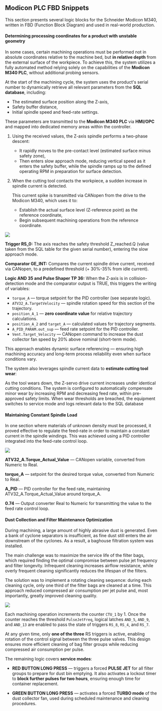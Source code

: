 ## Modicon PLC FBD Snippets

This section presents several logic blocks for the Schneider Modicon M340, written in FBD (Function Block Diagram) and used in real-world production.



#### Determining processing coordinates for a product with unstable geometry

In some cases, certain machining operations must be performed not in absolute coordinates relative to the machine bed, but **in relative depth** from the external surface of the workpiece. To achieve this, the system utilizes a fully automated method relying solely on the capabilities of the **Modicon M340 PLC**, without additional probing sensors.

At the start of the machining cycle, the system uses the product's serial number to dynamically retrieve all relevant parameters from the **SQL database**, including:
- The estimated surface position along the Z-axis,
- Safety buffer distance,
- Initial spindle speed and feed-rate settings.

These parameters are transmitted to the **Modicon M340 PLC** via **HMI/OPC** and mapped into dedicated memory areas within the controller.  
1. Using the received values, the Z-axis spindle performs a two-phase descent:
   - It rapidly moves to the pre-contact level (estimated surface minus safety zone),
   - Then enters slow approach mode, reducing vertical speed as it enters the safety buffer, while the spindle ramps up to the defined operating RPM in preparation for surface detection.

2. When the cutting tool contacts the workpiece, a sudden increase in spindle current is detected.

   This current spike is transmitted via CANopen from the drive to the Modicon M340, which uses it to:
   - Establish the actual surface level (Z-reference point) as the reference coordinate,
   - Begin subsequent machining operations from the reference coordinate.



![](C:\REPO\Portfolio\MODICON-OPC-HMI-SQL\M340_FBD_CANopen\ContactDetection.gif)



**Trigger RS_0:**
 The axis reaches the safety threshold Z_reached.Q (value taken from the SQL table for the given serial number), entering the slow approach mode.

**Comparator GE_INT:**
Compares the current spindle drive current, received via CANopen, to a predefined threshold (+ 30%-35% from idle current).

**Logic AND 35 and Pulse Shaper TP 36:**
When the Z-axis is in collision-detection mode and the comparator output is TRUE, this triggers the writing of variables:

- `torque_A` — torque setpoint for the PID controller (see separate logic).
- `ATV32_A.TargetVelocity` — spindle rotation speed for this section of the trajectory.
- `position_A_1` — **zero coordinate value** for relative trajectory calculations.
- `position_A_2` and `target_A` — calculated values for trajectory segments.
- `A_PID_PARAM.out_sup` — feed rate setpoint for the PID controller.
- `Vent.Target_Velocity` — CANopen command to increase the dust collector fan speed by 20% above nominal (short-term mode).

This approach enables dynamic surface referencing  — ensuring high machining accuracy and long-term process reliability even when surface conditions vary.

The system also leverages spindle current data to **estimate cutting tool wear**:

As the tool wears down, the Z-servo drive current increases under identical cutting conditions. The system is configured to automatically compensate minor wear by increasing RPM and decreasing feed rate, within pre-approved safety limits. When wear thresholds are breached, the equipment switches to service mode and logs relevant data to the SQL database 





#### Maintaining Constant Spindle Load

In one section where materials of unknown density must be processed, it proved effective to regulate the feed-rate in order to maintain a constant current in the spindle windings. This was achieved using a PID controller integrated into the feed-rate control loop.

![](C:\REPO\Portfolio\MODICON-OPC-HMI-SQL\M340_FBD_CANopen\FeedPID.gif)



**ATV32_A.Torque_Actual_Value** — CANopen variable, converted from Numeric to Real.

**torque_A** — setpoint for the desired torque value, converted from Numeric to Real.

**A_PID** — PID controller for the feed rate, maintaining ATV32_A.Torque_Actual_Value around torque_A.

**0.74** — Output converter Real to Numeric for transmitting the value to the feed rate control loop.





#### Dust Collection and Filter Maintenance Optimization

During machining, a large amount of highly abrasive dust is generated. Even a bank of cyclone separators is insufficient, as fine dust still enters the air downstream of the cyclones. As a result, a baghouse filtration system was installed.

The main challenge was to maximize the service life of the filter bags, which required finding the optimal compromise between pulse jet frequency and filter longevity. Infrequent cleaning increases airflow resistance, while overly frequent cleaning significantly reduces the lifespan of the filters.

The solution was to implement a rotating cleaning sequence: during each cleaning cycle, only one third of the filter bags are cleaned at a time. This approach reduced compressed air consumption per jet pulse and, most importantly, greatly improved cleaning quality. 



![](C:\REPO\Portfolio\MODICON-OPC-HMI-SQL\M340_FBD_CANopen\PulseJet.gif)

Each machining operation increments the counter `CTU_1` by 1. Once the counter reaches the threshold `PulseJetFreq`, logical latches `AND_5`, `AND_9`, and `AND_13` are enabled to pass the state of triggers `RS_8`, `RS_4`, and `RS_7`.

At any given time, only **one of the three** RS triggers is active, enabling rotation of the control signal between the three pulse valves. This design ensures more efficient cleaning of bag filter groups while reducing compressed air consumption per pulse.

The remaining logic covers **service modes**:

- **RED BUTTON LONG PRESS** — triggers a forced **PULSE JET** for all filter groups to prepare for dust bin emptying. It also activates a lockout timer to **block further pulses for two hours**, ensuring enough time for container replacement.

- **GREEN BUTTON LONG PRESS** — activates a forced **TURBO mode** of the dust collector fan, used during scheduled maintenance and cleaning procedures.
